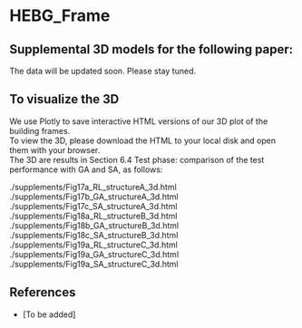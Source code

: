 # HEBG_Frame

## Supplemental 3D models for the following paper:
The data will be updated soon. Please stay tuned.

## To visualize the 3D
We use Plotly to save interactive HTML versions of our 3D plot of the building frames.<br>
To view the 3D, please download the HTML to your local disk and open them with your browser.<br>
The 3D are results in Section 6.4 Test phase: comparison of the test performance with GA and SA, as follows: <br>

./supplements/Fig17a_RL_structureA_3d.html
./supplements/Fig17b_GA_structureA_3d.html
./supplements/Fig17c_SA_structureA_3d.html
./supplements/Fig18a_RL_structureB_3d.html
./supplements/Fig18b_GA_structureB_3d.html
./supplements/Fig18c_SA_structureB_3d.html
./supplements/Fig19a_RL_structureC_3d.html
./supplements/Fig19a_GA_structureC_3d.html
./supplements/Fig19a_SA_structureC_3d.html

## References
- [To be added]
  
